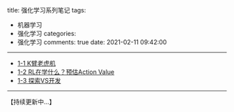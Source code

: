 title: 强化学习系列笔记
tags:
  - 机器学习
  - 强化学习
categories:
  - 强化学习
comments: true
date: 2021-02-11 09:42:00
---

- [1-1 K臂老虎机](/2021/02/11/【强化学习】1-1K臂老虎机/)
- [1-2 RL在学什么？预估Action Value](/2021/02/11/【强化学习】1-2RL在学什么？预估Action%20Value/)
- [1-3 探索VS开发](2021/02/11/【强化学习】1-3%20探索VS开发/)

---
【持续更新中...】